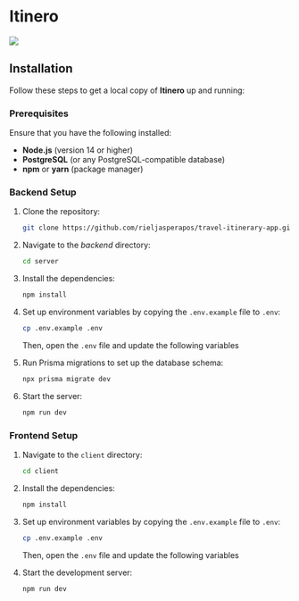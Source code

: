 # Itinero

![](./images/itinero.png)

## Installation

Follow these steps to get a local copy of **Itinero** up and running:

### Prerequisites

Ensure that you have the following installed:

- **Node.js** (version 14 or higher)
- **PostgreSQL** (or any PostgreSQL-compatible database)
- **npm** or **yarn** (package manager)

### Backend Setup

1. Clone the repository:

    ```bash
   git clone https://github.com/rieljasperapos/travel-itinerary-app.git
   ```
2. Navigate to the *backend* directory:

    ```bash
    cd server
    ```
3. Install the dependencies:

    ```bash
    npm install
    ```
4. Set up environment variables by copying the `.env.example` file to `.env`:

    ```bash
    cp .env.example .env
    ```
    Then, open the `.env` file and update the following variables

5. Run Prisma migrations to set up the database schema:

    ```bash
    npx prisma migrate dev
    ```

6. Start the server:

    ```bash
    npm run dev
    ```

### Frontend Setup

1. Navigate to the `client` directory:

    ```bash
    cd client
    ```
2. Install the dependencies:

    ```bash
    npm install
    ```
3. Set up environment variables by copying the `.env.example` file to `.env`:

    ```bash
    cp .env.example .env
    ```
    Then, open the `.env` file and update the following variables
4. Start the development server:

    ```bash
    npm run dev
    ```



